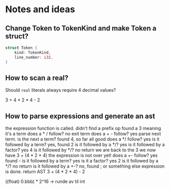 # Notes and ideas

## Change Token to TokenKind and make Token a struct?

```rust
struct Token {
    kind: TokenKind,
    line_number: i32,
}
```

## How to scan a real?
Should `real` literals always require 4 decimal values?

3 + 4 * 2 * 4 - 2

## How to parse expressions and generate an ast
the expression function is called.
didn't find a prefix op
found a 3 meaning it's a term
does a * / follow?
no
exit term
does a + - follow?
yes
parse next term.
is the next a term?
found 4, so far all good
does a */ follow?
yes
is it followed by a term?
yes, found 2
is it followed by a */?
yes
is it followed by a factor? yes
4
is it followed by */? no
return
we are back to the 3
we now have 3 + (4 * 2 * 4)
the expression is not over yet!
does a +- follow? yes
found -
is it followed by a term? yes
is it a factor? yes
2
is it followed by a */? no
return
is it followed by a +-?
no, found ; or something else
expression is done.
return AST
3 + (4 * 2 * 4) - 2

((float) 0.bbb) * 2^16 -> runde av til int